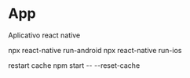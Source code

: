 # App
Aplicativo react native 

npx react-native run-android
npx react-native run-ios

restart cache
npm start -- --reset-cache
